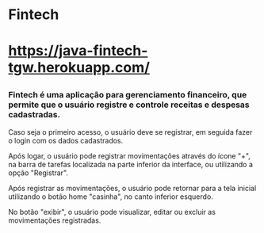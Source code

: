 <h1>Fintech<h1>
  
https://java-fintech-tgw.herokuapp.com/
  
  
<h3>Fintech é uma aplicação para gerenciamento financeiro, que permite que o usuário registre e controle receitas e despesas cadastradas. </h3>
    
Caso seja o primeiro acesso, o usuário deve se registrar, em seguida fazer o login com os dados cadastrados. 
    

<h10>Após logar, o usuário pode registrar movimentações através do ícone "+", na barra de tarefas localizada na parte inferior da interface, ou utilizando a opção "Registrar".</h10>

<h10>Após registrar as movimentações, o usuário pode retornar para a tela inicial utilizando o botão home "casinha", no canto inferior esquerdo.</h10>
    
<h10>No botão "exibir", o usuário pode visualizar, editar ou excluir as movimentações registradas.</h10>
